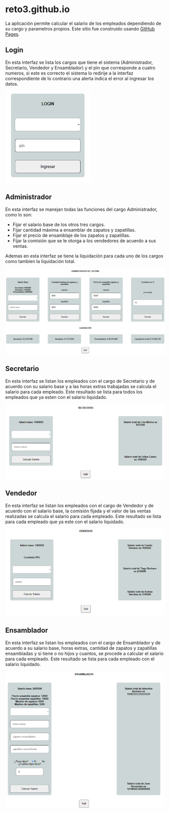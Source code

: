 # reto3.github.io
La aplicación permite calcular el salario de los empleados dependiendo de su cargo y parametros propios.
Este sitio fue construido usando [GitHub Pages](https://camiloburbano82.github.io/reto3.github.io/).

## Login
En esta interfaz se lista los cargos que tiene el sistema (Administrador, Secretario, Vendedor y Ensamblador) 
y el pin que corresponde a cuatro numeros, si este es correcto el sistema lo redirije 
a la interfaz correspondiente de lo contrario una alerta indica el error al ingresar los datos.

![](https://github.com/CamiloBurbano82/reto3.github.io/blob/main/images/login.png)

## Administrador
En esta interfaz se manejan todas las funciones del cargo Administrador, como lo son: 
- Fijar el salario base de los otros tres cargos.
- Fijar cantidad máxima a ensamblar de zapatos y zapatillas.
- Fijar el precio de ensamblaje de los zapatos y zapatillas.
- Fijar la comisión que se le otorga a los vendedores de acuerdo a sus ventas.

Ademas en esta interfaz se tiene la liquidación para cada uno de los cargos como tambien la liquidación total.

![](https://github.com/CamiloBurbano82/reto3.github.io/blob/main/images/administrador3.png)

## Secretario
En esta interfaz se listan los empleados con el cargo de Secretario y de acuerdo con su salario base y a las horas extras trabajadas
se calcula el salario para cada empleado. Este resultado se lista para todos los empleados que ya esten 
con el salario liquidado.

![](https://github.com/CamiloBurbano82/reto3.github.io/blob/main/images/secretario2.png)

## Vendedor
En esta interfaz se listan los empleados con el cargo de Vendedor y de acuerdo con el salario base, 
la comisión fijada y el valor de las ventas realizadas se calcula el salario para cada empleado. Este
resultado se lista para cada empleado que ya este con el salario liquidado.


![](https://github.com/CamiloBurbano82/reto3.github.io/blob/main/images/vendedor2.png)

## Ensamblador
En esta interfaz se listan los empleados con el cargo de Ensamblador y de acuerdo a su salario base,
horas extras, cantidad de zapatos y zapatillas ensambladas y si tiene o no hijos y cuantos, 
se procede a calcular el salario para cada empleado. Este resultado se lista para cada empleado con 
el salario liquidado.

![](https://github.com/CamiloBurbano82/reto3.github.io/blob/main/images/ensamblador2.png)
